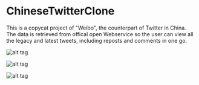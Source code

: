 ChineseTwitterClone
===================

This is a copycat project of "Weibo", the counterpart of Twitter in China. The data is retrieved from offical open Webservice so 
the user can view all the legacy and latest tweets, including reposts and comments in one go.


![alt tag](https://cloud.githubusercontent.com/assets/8778657/4281806/91789ac6-3d49-11e4-9f07-51009ce7fd17.png)


![alt tag](https://cloud.githubusercontent.com/assets/8778657/4281807/91a586c6-3d49-11e4-94d5-62e73538be32.png)


![alt tag](https://cloud.githubusercontent.com/assets/8778657/4281808/91c209b8-3d49-11e4-938e-ef42da0bbbfe.png)

